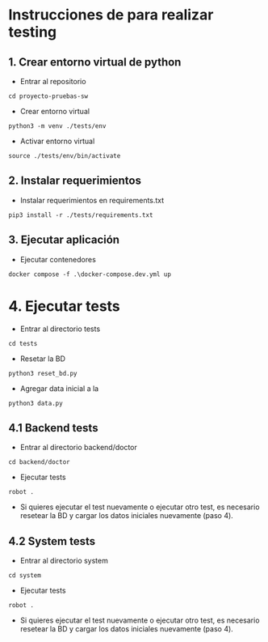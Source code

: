 # Instrucciones de para realizar testing
## 1. Crear entorno virtual de python
- Entrar al repositorio
```
cd proyecto-pruebas-sw
```
- Crear entorno virtual
```
python3 -m venv ./tests/env
```
- Activar entorno virtual
```
source ./tests/env/bin/activate
```

## 2. Instalar requerimientos
- Instalar requerimientos en requirements.txt
```
pip3 install -r ./tests/requirements.txt
```

## 3. Ejecutar aplicación
- Ejecutar contenedores
```
docker compose -f .\docker-compose.dev.yml up
```

# 4. Ejecutar tests
- Entrar al directorio tests
```
cd tests
```
- Resetar la BD
```
python3 reset_bd.py
```
- Agregar data inicial a la 
```
python3 data.py
```
## 4.1 Backend tests
- Entrar al directorio backend/doctor
```
cd backend/doctor
```
- Ejecutar tests
```
robot .
```
- Si quieres ejecutar el test nuevamente o ejecutar otro test, es necesario resetear la BD y cargar los datos iniciales nuevamente (paso 4).

## 4.2 System tests
- Entrar al directorio system
```
cd system
```
- Ejecutar tests
```
robot .
```
- Si quieres ejecutar el test nuevamente o ejecutar otro test, es necesario resetear la BD y cargar los datos iniciales nuevamente (paso 4).
